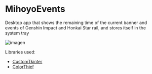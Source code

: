 # MihoyoEvents

Desktop app that shows the remaining time of the current banner and events of Genshin Impact and Honkai Star rail, and stores itself in the system tray

![imagen](https://github.com/RegoFp/MihoyoEvents/assets/92778484/9103b2a6-ee77-44d4-b93e-08905f40d8b1)

Libraries used:
- [CustomTkinter](https://github.com/TomSchimansky/CustomTkinter)
- [ColorThief](https://github.com/fengsp/color-thief-py)
